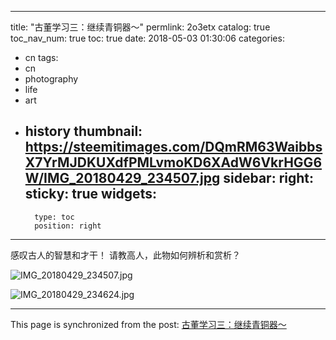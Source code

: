 
---
title: "古董学习三：继续青铜器～"
permlink: 2o3etx
catalog: true
toc_nav_num: true
toc: true
date: 2018-05-03 01:30:06
categories:
- cn
tags:
- cn
- photography
- life
- art
- history
thumbnail: https://steemitimages.com/DQmRM63WaibbsX7YrMJDKUXdfPMLvmoKD6XAdW6VkrHGG6W/IMG_20180429_234507.jpg
sidebar:
    right:
        sticky: true
widgets:
    -
        type: toc
        position: right
---


感叹古人的智慧和才干！
请教高人，此物如何辨析和赏析？

![IMG_20180429_234507.jpg](https://steemitimages.com/DQmRM63WaibbsX7YrMJDKUXdfPMLvmoKD6XAdW6VkrHGG6W/IMG_20180429_234507.jpg)

![IMG_20180429_234624.jpg](https://steemitimages.com/DQmXT8gnUUNKUr11iFJfwDyh3YZKsEMZxjxAA9L8KgGfcVD/IMG_20180429_234624.jpg)

- - -

This page is synchronized from the post: [古董学习三：继续青铜器～](https://steemit.com/@andrewma/2o3etx)
